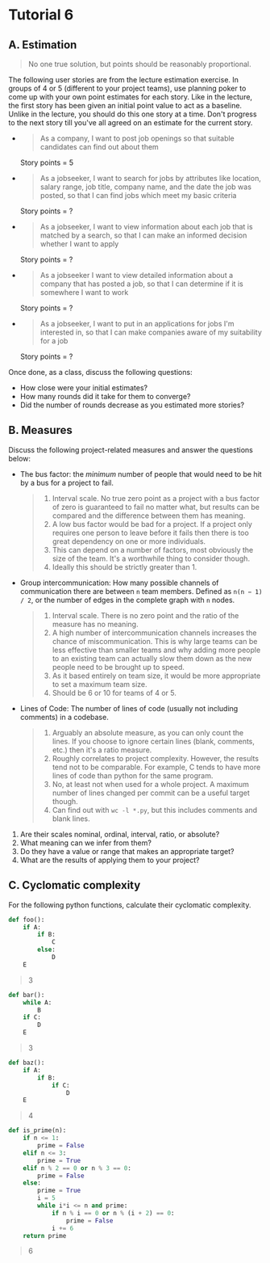 # Tutorial 6

## A. Estimation

> No one true solution, but points should be reasonably proportional.

The following user stories are from the lecture estimation exercise. In groups of 4 or 5 (different to your project teams), use planning poker to come up with your own point estimates for each story. Like in the lecture, the first story has been given an initial point value to act as a baseline. Unlike in the lecture, you should do this one story at a time. Don't progress to the next story till you've all agreed on an estimate for the current story.

* > As a company, I want to post job openings so that suitable candidates can find out about them

    Story points = 5

* > As a jobseeker, I want to search for jobs by attributes like location, salary range, job title, company name, and the date the job was posted, so that I can find jobs which meet my basic criteria

    Story points = ?

* > As a jobseeker, I want to view information about each job that is matched by a search, so that I can make an informed decision whether I want to apply

    Story points = ?

* > As a jobseeker I want to view detailed information about a company that has posted a job, so that I can determine if it is somewhere I want to work

    Story points = ?

* > As a jobseeker, I want to put in an applications for jobs I'm interested in, so that I can make companies aware of my suitability for a job

    Story points = ?

Once done, as a class, discuss the following questions:

* How close were your initial estimates?
* How many rounds did it take for them to converge?
* Did the number of rounds decrease as you estimated more stories?

## B. Measures

Discuss the following project-related measures and answer the questions below:

* The bus factor: the *minimum* number of people that would need to be hit by a bus for a project to fail.

   > 1. Interval scale. No true zero point as a project with a bus factor of zero is guaranteed to fail no matter what, but results can be compared and the difference between them has meaning.
   > 2. A low bus factor would be bad for a project. If a project only requires one person to leave before it fails then there is too great dependency on one or more individuals.
   > 3. This can depend on a number of factors, most obviously the size of the team. It's a worthwhile thing to consider though.
   > 4. Ideally this should be strictly greater than 1.

* Group intercommunication: How many possible channels of communication there are between `n` team members. Defined as `n(n − 1) / 2`, or the number of edges in the complete graph with `n` nodes.

    > 1. Interval scale. There is no zero point and the ratio of the measure has no meaning.
    > 2. A high number of intercommunication channels increases the chance of miscommunication. This is why large teams can be less effective than smaller teams and why adding more people to an existing team can actually slow them down as the new people need to be brought up to speed.
    > 3. As it based entirely on team size, it would be more appropriate to set a maximum team size.
    > 4. Should be 6 or 10 for teams of 4 or 5.

* Lines of Code: The number of lines of code (usually not including comments) in a codebase.

    > 1. Arguably an absolute measure, as you can only count the lines. If you choose to ignore certain lines (blank, comments, etc.) then it's a ratio measure.
    > 2. Roughly correlates to project complexity. However, the results tend not to be comparable. For example, C tends to have more lines of code than python for the same program.
    > 3. No, at least not when used for a whole project. A maximum number of lines changed per commit can be a useful target though.
    > 4. Can find out with `wc -l *.py`, but this includes comments and blank lines.

1. Are their scales nominal, ordinal, interval, ratio, or absolute?
2. What meaning can we infer from them?
3. Do they have a value or range that makes an appropriate target?
4. What are the results of applying them to your project?

## C. Cyclomatic complexity

For the following python functions, calculate their cyclomatic complexity.

```python
def foo():
    if A:
        if B:
            C
        else:
            D
    E
```

> 3

```python
def bar():
    while A:
        B
    if C:
        D
    E
```

> 3

```python
def baz():
    if A:
        if B:
            if C:
                D
    E
```

> 4

```python
def is_prime(n):
    if n <= 1:
        prime = False
    elif n <= 3:
        prime = True
    elif n % 2 == 0 or n % 3 == 0:
        prime = False
    else:
        prime = True
        i = 5
        while i*i <= n and prime:
            if n % i == 0 or n % (i + 2) == 0:
                prime = False
            i += 6
    return prime
```

> 6
